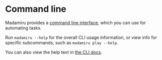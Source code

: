 # Command line
Madamiru provides a [command line interface](https://en.wikipedia.org/wiki/Command-line_interface),
which you can use for automating tasks.

Run `madamiru --help` for the overall CLI usage information,
or view info for specific subcommands, such as `madamiru play --help`.

You can also view the help text in [the CLI docs](/docs/cli.md).
